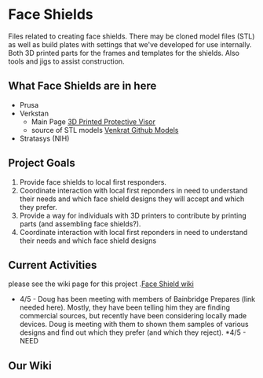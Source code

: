 # Face Shields

Files related to creating face shields. There may be cloned model files (STL) as well as build plates with settings that 
we've developed for use internally. Both 3D printed parts for the frames and templates for the shields. Also tools and jigs
to assist construction.

## What Face Shields are in here

* Prusa 
* Verkstan 
  * Main Page [3D Printed Protective Visor](https://3dverkstan.se/protective-visor/) 
  * source of STL models [Venkrat Github Models](https://github.com/Cederb/Faceshield.nu/tree/master/North%20America/3D%20Printing%20Files%20(STL))
* Stratasys (NIH)

## Project Goals
1. Provide face shields to local first responders.
3. Coordinate interaction with local first reponders in need to understand their needs and which face shield designs they will accept and which they prefer.
2. Provide a way for individuals with 3D printers to contribute by printing parts (and assembling face shields?).  
3. Coordinate interaction with local first reponders in need to understand their needs and which face shield designs 

## Current Activities
please see the wiki page for this project .[Face Shield wiki](https://github.com/BainbridgeArtisanResourceNetwork/COVID-19/wiki/Face-Shields)
* 4/5 - Doug has been meeting with members of Bainbridge Prepares (link needed here). Mostly, they have been telling him they are finding commercial sources, but recently have been considering locally made devices. Doug is meeting with them to shown them samples of various designs and find out which they prefer (and which they reject).
*4/5 - NEED

## Our Wiki
